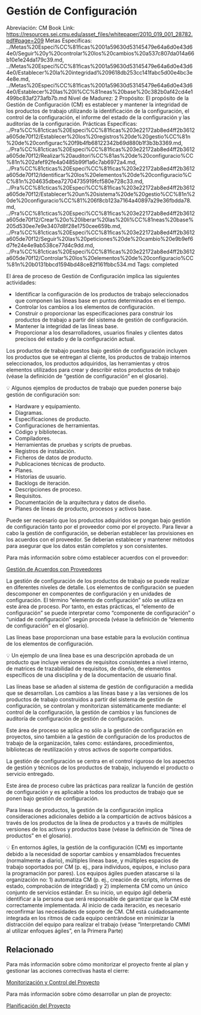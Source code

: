 # Gestión de Configuración

Abreviación: CM
Book Link: https://resources.sei.cmu.edu/asset_files/whitepaper/2010_019_001_28782.pdf#page=209
Metas Específicas: ../Metas%20Especi%CC%81ficas%2001a59630d53145479e64a6d0e43d64e0/Seguir%20y%20controlar%20los%20cambios%20a537c807da014a66b10e1e24da179c39.md, ../Metas%20Especi%CC%81ficas%2001a59630d53145479e64a6d0e43d64e0/Establecer%20la%20integridad%209618db253cc141fabc5d00e4bc3e4e8e.md, ../Metas%20Especi%CC%81ficas%2001a59630d53145479e64a6d0e43d64e0/Establecer%20las%20li%CC%81neas%20base%20c382b0af42cd4e1499bc83af273afb7b.md
Nivel de Madurez: 2
Propósito: El propósito de la Gestión de Configuración (CM) es establecer y mantener la integridad de los productos de trabajo utilizando la identificación de la configuración, el control de la configuración, el informe del estado de la configuración y las auditorías de la configuración.
Prácticas Específicas: ../Pra%CC%81cticas%20Especi%CC%81ficas%203e22172ab8ed4ff2b3612a605de70f12/Establecer%20los%20registros%20de%20gestio%CC%81n%20de%20configurac%20f9b4fb68122342b69d880b1f3b3b3369.md, ../Pra%CC%81cticas%20Especi%CC%81ficas%203e22172ab8ed4ff2b3612a605de70f12/Realizar%20auditori%CC%81as%20de%20configuracio%CC%81n%202afef92fe4a0485b99f1a6c7ab6972a4.md, ../Pra%CC%81cticas%20Especi%CC%81ficas%203e22172ab8ed4ff2b3612a605de70f12/Identificar%20los%20elementos%20de%20configuracio%CC%81n%204635dbea72704735919fcf580e728c33.md, ../Pra%CC%81cticas%20Especi%CC%81ficas%203e22172ab8ed4ff2b3612a605de70f12/Establecer%20un%20sistema%20de%20gestio%CC%81n%20de%20configuracio%CC%81%206f8cb123a7164a40897a29e36fbdda78.md, ../Pra%CC%81cticas%20Especi%CC%81ficas%203e22172ab8ed4ff2b3612a605de70f12/Crear%20o%20liberar%20las%20li%CC%81neas%20base%205d530ee7e9e3407d8f28e1750cee659b.md, ../Pra%CC%81cticas%20Especi%CC%81ficas%203e22172ab8ed4ff2b3612a605de70f12/Seguir%20las%20peticiones%20de%20cambio%20e9b9ef6d7fe24e4e9ab538ce77d4c9dd.md, ../Pra%CC%81cticas%20Especi%CC%81ficas%203e22172ab8ed4ff2b3612a605de70f12/Controlar%20los%20elementos%20de%20configuracio%CC%81n%20b0131bbcd1594bd48ce82f161fbbc534.md
Tags: completed

El área de proceso de Gestión de Configuración implica las siguientes actividades:

- Identificar la configuración de los productos de trabajo seleccionados que componen las líneas base en puntos determinados en el tiempo.
- Controlar los cambios a los elementos de configuración.
- Construir o proporcionar las especificaciones para construir los productos de trabajo a partir del sistema de gestión de configuración.
- Mantener la integridad de las líneas base.
- Proporcionar a los desarrolladores, usuarios finales y clientes datos precisos del estado y de la configuración actual.

Los productos de trabajo puestos bajo gestión de configuración incluyen los productos que se entregan al cliente, los productos de trabajo internos seleccionados, los productos adquiridos, las herramientas y otros elementos utilizados para crear y describir estos productos de trabajo (véase la definición de “gestión de configuración” en el glosario).

<aside>
💡 Algunos ejemplos de productos de trabajo que pueden ponerse bajo gestión de configuración son:

- Hardware y equipamiento.
- Diagramas.
- Especificaciones de producto.
- Configuraciones de herramientas.
- Código y bibliotecas.
- Compiladores.
- Herramientas de pruebas y scripts de pruebas.
- Registros de instalación.
- Ficheros de datos de producto.
- Publicaciones técnicas de producto.
- Planes.
- Historias de usuario.
- Backlogs de iteración.
- Descripciones de proceso.
- Requisitos.
- Documentación de la arquitectura y datos de diseño.
- Planes de líneas de producto, procesos y activos base.
</aside>

Puede ser necesario que los productos adquiridos se pongan bajo gestión de configuración tanto por el proveedor como por el proyecto. Para llevar a cabo la gestión de configuración, se deberían establecer las provisiones en los acuerdos con el proveedor. Se deberían establecer y mantener métodos para asegurar que los datos están completos y son consistentes.

Para más información sobre cómo establecer acuerdos con el proveedor:

[Gestión de Acuerdos con Proveedores](Gestio%CC%81n%20de%20Acuerdos%20con%20Proveedores%2004468e4302d54e828933fd7148021c6d.md)

La gestión de configuración de los productos de trabajo se puede realizar en diferentes niveles de detalle. Los elementos de configuración se pueden descomponer en componentes de configuración y en unidades de configuración. El término “elemento de configuración” sólo se utiliza en este área de proceso. Por tanto, en estas prácticas, el “elemento de configuración” se puede interpretar como “componente de configuración” o “unidad de configuración” según proceda (véase la definición de “elemento de configuración” en el glosario).

Las líneas base proporcionan una base estable para la evolución continua de los elementos de configuración.

<aside>
💡 Un ejemplo de una línea base es una descripción aprobada de un producto
que incluye versiones de requisitos consistentes a nivel interno, de matrices de trazabilidad de requisitos, de diseño, de elementos específicos de
una disciplina y de la documentación de usuario final.

</aside>

Las líneas base se añaden al sistema de gestión de configuración a medida que se desarrollan. Los cambios a las líneas base y a las versiones de los productos de trabajo construidos a partir del sistema de gestión de configuración, se controlan y monitorizan sistemáticamente mediante: el control de la configuración, la gestión de cambios y las funciones de auditoría de configuración de gestión de configuración.

Este área de proceso se aplica no sólo a la gestión de configuración en proyectos, sino también a la gestión de configuración de los productos de trabajo de la organización, tales como: estándares, procedimientos, bibliotecas de reutilización y otros activos de soporte compartidos.

La gestión de configuración se centra en el control riguroso de los aspectos de gestión y técnicos de los productos de trabajo, incluyendo el producto o servicio entregado.

Este área de proceso cubre las prácticas para realizar la función de gestión de configuración y es aplicable a todos los productos de trabajo que se ponen bajo gestión de configuración.

Para líneas de productos, la gestión de la configuración implica consideraciones adicionales debido a la compartición de activos básicos a través de los productos de la línea de productos y a través de múltiples versiones de los activos y productos base (véase la definición de “línea de productos” en el glosario).

<aside>
💡 En entornos ágiles, la gestión de la configuración (CM) es importante debido a la necesidad de soportar cambios y ensamblados frecuentes (normalmente a diario), múltiples líneas base, y múltiples espacios de trabajo soportados por CM (p. ej., para individuos, equipos, e incluso para la programación por pares). Los equipos ágiles pueden atascarse si la organización no: 1) automatiza CM (p. ej., creación de scripts, informes de estado, comprobación de integridad) y 2) implementa CM como un único conjunto de servicios estándar. En su inicio, un equipo ágil debería identificar a la persona que será responsable de garantizar que la CM esté correctamente implementada. Al inicio de cada iteración, es necesario reconfirmar las necesidades de soporte de CM. CM está cuidadosamente integrada en los ritmos de cada equipo centrándose en minimizar la distracción del equipo para realizar el trabajo (véase “Interpretando CMMI al utilizar enfoques ágiles”, en la Primera Parte)

</aside>

## Relacionado

Para más información sobre cómo monitorizar el proyecto frente al plan y gestionar las acciones correctivas hasta el cierre:

[Monitorización y Control del Proyecto](Monitorizacio%CC%81n%20y%20Control%20del%20Proyecto%20432710662d134b619e76c5e620fdf2ea.md)

Para más información sobre cómo desarrollar un plan de proyecto:

[Planificación del Proyecto](Planificacio%CC%81n%20del%20Proyecto%206dba5b9a080c4ef0a4babec2ebb5d62f.md)